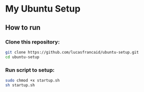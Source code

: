 # My Ubuntu Setup

## How to run

### Clone this repository:
```bash
git clone https://github.com/lucasfrancaid/ubuntu-setup.git
cd ubuntu-setup
```

### Run script to setup:
```bash
sudo chmod +x startup.sh
sh startup.sh
```


